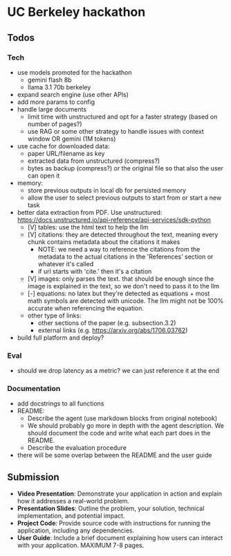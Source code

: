 # UC Berkeley hackathon

## Todos

### Tech
- use models promoted for the hackathon
    - gemini flash 8b
    - llama 3.1 70b berkeley
- expand search engine (use other APIs)
- add more params to config
- handle large documents
    - limit time with unstructured and opt for a faster strategy (based on number of pages?)
    - use RAG or some other strategy to handle issues with context window OR gemini (1M tokens)
- use cache for downloaded data:
    - paper URL/filename as key
    - extracted data from unstructured (compress?)
    - bytes as backup (compress?) or the original file so that also the user can open it
- memory:
    - store previous outputs in local db for persisted memory
    - allow the user to select previous outputs to start from or start a new task
- better data extraction from PDF. Use unstructured: https://docs.unstructured.io/api-reference/api-services/sdk-python
    - [V] tables: use the html text to help the llm
    - [V] citations: they are detected throughout the text, meaning every chunk contains metadata about the citations it makes
        - NOTE: we need a way to reference the citations from the metadata to the actual citations in the 'References' section or whatever it's called
        - if url starts with 'cite.' then it's a citation
    - [V] images: only parses the text. that should be enough since the image is explained in the text, so we don't need to pass it to the llm
    - [-] equations: no latex but they're detected as equations + most math symbols are detected with unicode. The llm might not be 100% accurate when referencing the equation.
    - other type of links:
        - other sections of the paper (e.g. subsection.3.2)
        - external links (e.g. https://arxiv.org/abs/1706.03762)
- build full platform and deploy?

### Eval
- should we drop latency as a metric? we can just reference it at the end

### Documentation
- add docstrings to all functions
- README:
    - Describe the agent (use markdown blocks from original notebook)
    - We should probably go more in depth with the agent description. We should document the code and write what each part does in the README.
    - Describe the evaluation procedure
- there will be some overlap between the README and the user guide

## Submission
- **Video Presentation**: Demonstrate your application in action and explain how it addresses a real-world problem.
- **Presentation Slides**: Outline the problem, your solution, technical implementation, and potential impact.
- **Project Code**: Provide source code with instructions for running the application, including any dependencies.
- **User Guide**: Include a brief document explaining how users can interact with your application. MAXIMUM 7-8 pages.
